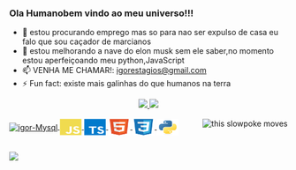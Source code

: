 ###  Ola Humanobem vindo ao meu universo!!!
- 🔭 estou procurando emprego mas so para nao ser expulso de casa eu falo que sou caçador de marcianos 
- 🌱 estou melhorando a nave do elon musk sem ele saber,no momento estou aperfeiçoando meu python,JavaScript
- 📫 VENHA ME CHAMAR!: igorestagios@gmail.com
- ⚡ Fun fact: existe mais galinhas do que humanos na terra 
<div align="center">
  <a href="https://github.com/Igorrochalord">
  <img height="180em" src="https://github-readme-stats.vercel.app/api?username=Igorrochalord&show_icons=false&theme=dark&include_all_commits=true&count_private=true"/>
  <img height="180em" src="https://github-readme-stats.vercel.app/api/top-langs/?username=Igorrochalord&layout=compact&langs_count=7&theme=dark"/>
</div>

  <div style="display: inline_block"><br>
  <img align="center" alt="igor-Mysql" height="30" width="40" src="https://cdn.jsdelivr.net/gh/devicons/devicon/icons/mysql/mysql-original.svg" />
  <img align="center" alt="igor-Js" height="30" width="40" src="https://raw.githubusercontent.com/devicons/devicon/master/icons/javascript/javascript-plain.svg">
  <img align="center" alt="igor-Ts" height="30" width="40" src="https://raw.githubusercontent.com/devicons/devicon/master/icons/typescript/typescript-plain.svg">
  <img align="center" alt="igor-HTML" height="30" width="40" src="https://raw.githubusercontent.com/devicons/devicon/master/icons/html5/html5-original.svg">
  <img align="center" alt="igor-CSS" height="30" width="40" src="https://raw.githubusercontent.com/devicons/devicon/master/icons/css3/css3-original.svg">
  <img align="center" alt="igor-Python" height="30" width="40" src="https://raw.githubusercontent.com/devicons/devicon/master/icons/python/python-original.svg">
  <img align="right"  alt="this slowpoke moves" src="http://i.stack.imgur.com/SBv4T.gif" />
  <imf align="left" alt= "star"  src="https://media.tenor.com/nXQOiFYcCjQAAAAC/star-trek-agree.gif" 
</div>
  
  ##
 </div>
  <a href="https://www.linkedin.com/in/igor-rocha-0bb14521a/" target="_blank"><img src="https://img.shields.io/badge/-LinkedIn-%230077B5?style=for-the-badge&logo=linkedin&logoColor=white" target="_blank"></a> 
  </div>
